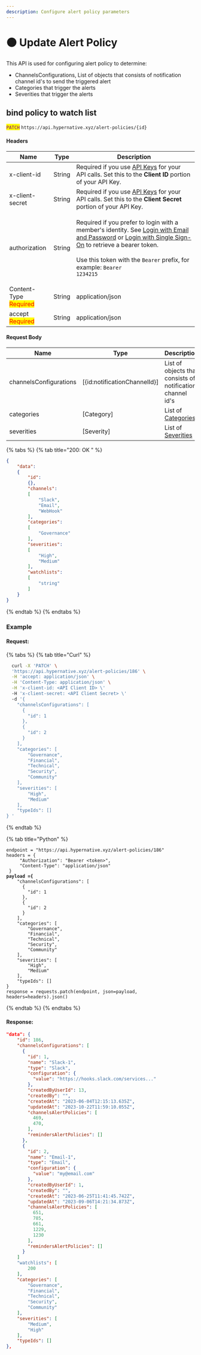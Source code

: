 ```yaml
---
description: Configure alert policy parameters
---
```


# 🟠 Update Alert Policy

This API is used for configuring alert policy to determine:

* ChannelsConfigurations, List of objects that consists of notification channel id's to send the triggered alert
* Categories that trigger the alerts
* Severities that trigger the alerts

## bind policy to watch list

<mark style="color:purple;">`PATCH`</mark> `https://api.hypernative.xyz/alert-policies/{id}`

#### Headers

| Name                                           | Type   | Description                                                                                                                                                                                                                                                                                                                                             |
| ---------------------------------------------- | ------ | ------------------------------------------------------------------------------------------------------------------------------------------------------------------------------------------------------------------------------------------------------------------------------------------------------------------------------------------------------- |
| x-client-id                                    | String | Required if you use [API Keys](../account/api-keys.md) for your API calls. Set this to the **Client ID** portion of your API Key.                                                                                                                                                                                                                       |
| x-client-secret                                | String | Required if you use [API Keys](../account/api-keys.md) for your API calls. Set this to the **Client Secret** portion of your API Key.                                                                                                                                                                                                                   |
| authorization                                  | String | <p>Required if you prefer to login with a member's identity. See <a href="../account/login.md">Login with Email and Password</a> or <a href="../account/login-with-single-sign-on.md">Login with Single Sign-On</a> to retrieve a bearer token.<br><br>Use this token with the <code>Bearer</code> prefix, for example: <code>Bearer 1234215</code></p> |
| Content-Type<br /><mark style="color:red;">Required</mark> | String | application/json                                                                                                                                                                                                                                                                                                                                        |
| accept<br /><mark style="color:red;">Required</mark>       | String | application/json                                                                                                                                                                                                                                                                                                                                        |

#### Request Body

| Name                   | Type                          | Description                                                                        |
| ---------------------- | ----------------------------- | ---------------------------------------------------------------------------------- |
| channelsConfigurations | \[{id:notificationChannelId}] | List of objects that consists of notification channel id's                         |
| categories             | \[Category]                   | List of [Categories](../parameter-options.md#category-less-than-enum-greater-than) |
| severities             | \[Severity]                   | List of [Severities](../parameter-options.md#severity-less-than-enum-greater-than) |

{% tabs %}
{% tab title="200: OK " %}
```json
{
    "data":
    {
        "id":
        {},
        "channels":
        [
            "Slack",
            "Email",
            "WebHook"
        ],
        "categories":
        [
            "Governance"
        ],
        "severities":
        [
            "High",
            "Medium"
        ],
        "watchlists":
        [
            "string"
        ]
    }
}
```
{% endtab %}
{% endtabs %}

### Example

#### Request:

{% tabs %}
{% tab title="Curl" %}
```bash
  curl -X 'PATCH' \
  'https://api.hypernative.xyz/alert-policies/186' \
  -H 'accept: application/json' \
  -H 'Content-Type: application/json' \
  -H 'x-client-id: <API Client ID> \'
  -H 'x-client-secret: <API Client Secret> \'
  -d '{
    "channelsConfigurations": [
      {
        "id": 1
      },
      {
        "id": 2
      }
    ],
    "categories": [
        "Governance",
        "Financial",
        "Technical",
        "Security",
        "Community"
    ],
    "severities": [
        "High",
        "Medium"
    ],
    "typeIds": []
} '
```
{% endtab %}

{% tab title="Python" %}
<pre class="language-python"><code class="lang-python">endpoint = "https://api.hypernative.xyz/alert-policies/186"
headers = {
     "Authorization": "Bearer &#x3C;token>",
     "Content-Type": "application/json"
 }
<strong>payload ={
</strong>    "channelsConfigurations": [
      {
        "id": 1
      },
      {
        "id": 2
      }
    ],
    "categories": [
        "Governance",
        "Financial",
        "Technical",
        "Security",
        "Community"
    ],
    "severities": [
        "High",
        "Medium"
    ],
    "typeIds": []
}
response = requests.patch(endpoint, json=payload, headers=headers).json()
</code></pre>
{% endtab %}
{% endtabs %}

#### Response:

```json
"data": {
    "id": 186,
    "channelsConfigurations": [
      {
        "id": 1,
        "name": "Slack-1",
        "type": "Slack",
        "configuration": {
          "value": "https://hooks.slack.com/services..."
        },
        "createdByUserId": 13,
        "createdBy": "",
        "createdAt": "2023-06-04T12:15:13.635Z",
        "updatedAt": "2023-10-22T11:59:10.055Z",
        "channelsAlertPolicies": [
          469,
          470,
        ],
        "remindersAlertPolicies": []
      },
      {
        "id": 2,
        "name": "Email-1",
        "type": "Email",
        "configuration": {
          "value": "my@email.com"
        },
        "createdByUserId": 1,
        "createdBy": "",
        "createdAt": "2023-06-25T11:41:45.742Z",
        "updatedAt": "2023-09-06T14:21:34.873Z",
        "channelsAlertPolicies": [
          651,
          785,
          661,
          1229,
          1230
        ],
        "remindersAlertPolicies": []
      }
    ]
    "watchlists": [
        200
    ],
    "categories": [
        "Governance",
        "Financial",
        "Technical",
        "Security",
        "Community"
    ],
    "severities": [
        "Medium",
        "High"
    ],
    "typeIds": []
},
```
